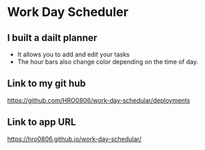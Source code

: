 # Work Day Scheduler

## I built a dailt planner
* It allows you to add and edit your tasks
* The hour bars also change color depending on the time of day.


## Link to my git hub
https://github.com/HRO0806/work-day-schedular/deployments

## Link to app URL
https://hro0806.github.io/work-day-schedular/
